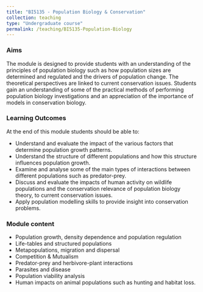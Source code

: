 ```yaml
---
title: "BI5135 - Population Biology & Conservation"
collection: teaching
type: "Undergraduate course"
permalink: /teaching/BI5135-Population-Biology
---
```


### Aims

The module is designed to provide students with an understanding of the principles of population biology such as how population sizes are determined and regulated and the drivers of population change. The theoretical perspectives are linked to current conservation issues. Students gain an understanding of some of the practical methods of performing population biology investigations and an appreciation of the importance of models in conservation biology. 

### Learning Outcomes

At the end of this module students should be able to:  

* Understand and evaluate the impact of the various factors that determine population growth patterns.
* Understand the structure of different populations and how this structure influences population growth.
* Examine and analyse some of the main types of interactions between different populations such as predator-prey.
* Discuss and evaluate the impacts of human activity on wildlife populations and the conservation relevance of population biology theory, to current conservation issues.
* Apply population modelling skills to provide insight into conservation problems. 


### Module content


* Population growth, density dependence and population regulation
* Life-tables and structured populations
* Metapopulations, migration and dispersal
* Competition & Mutualism
* Predator-prey and herbivore-plant interactions
* Parasites and disease
* Population viability analysis
* Human impacts on animal populations such as hunting and habitat loss.


